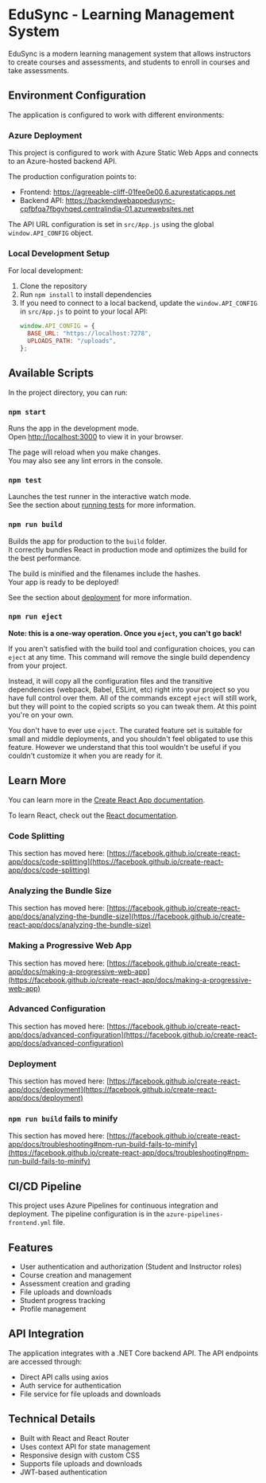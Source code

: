 # EduSync - Learning Management System

EduSync is a modern learning management system that allows instructors to create courses and assessments, and students to enroll in courses and take assessments.

## Environment Configuration

The application is configured to work with different environments:

### Azure Deployment

This project is configured to work with Azure Static Web Apps and connects to an Azure-hosted backend API.

The production configuration points to:

- Frontend: https://agreeable-cliff-01fee0e00.6.azurestaticapps.net
- Backend API: https://backendwebappedusync-cpfbfqa7fbgvhqed.centralindia-01.azurewebsites.net

The API URL configuration is set in `src/App.js` using the global `window.API_CONFIG` object.

### Local Development Setup

For local development:

1. Clone the repository
2. Run `npm install` to install dependencies
3. If you need to connect to a local backend, update the `window.API_CONFIG` in `src/App.js` to point to your local API:
   ```javascript
   window.API_CONFIG = {
     BASE_URL: "https://localhost:7278",
     UPLOADS_PATH: "/uploads",
   };
   ```

## Available Scripts

In the project directory, you can run:

### `npm start`

Runs the app in the development mode.\
Open [http://localhost:3000](http://localhost:3000) to view it in your browser.

The page will reload when you make changes.\
You may also see any lint errors in the console.

### `npm test`

Launches the test runner in the interactive watch mode.\
See the section about [running tests](https://facebook.github.io/create-react-app/docs/running-tests) for more information.

### `npm run build`

Builds the app for production to the `build` folder.\
It correctly bundles React in production mode and optimizes the build for the best performance.

The build is minified and the filenames include the hashes.\
Your app is ready to be deployed!

See the section about [deployment](https://facebook.github.io/create-react-app/docs/deployment) for more information.

### `npm run eject`

**Note: this is a one-way operation. Once you `eject`, you can't go back!**

If you aren't satisfied with the build tool and configuration choices, you can `eject` at any time. This command will remove the single build dependency from your project.

Instead, it will copy all the configuration files and the transitive dependencies (webpack, Babel, ESLint, etc) right into your project so you have full control over them. All of the commands except `eject` will still work, but they will point to the copied scripts so you can tweak them. At this point you're on your own.

You don't have to ever use `eject`. The curated feature set is suitable for small and middle deployments, and you shouldn't feel obligated to use this feature. However we understand that this tool wouldn't be useful if you couldn't customize it when you are ready for it.

## Learn More

You can learn more in the [Create React App documentation](https://facebook.github.io/create-react-app/docs/getting-started).

To learn React, check out the [React documentation](https://reactjs.org/).

### Code Splitting

This section has moved here: [https://facebook.github.io/create-react-app/docs/code-splitting](https://facebook.github.io/create-react-app/docs/code-splitting)

### Analyzing the Bundle Size

This section has moved here: [https://facebook.github.io/create-react-app/docs/analyzing-the-bundle-size](https://facebook.github.io/create-react-app/docs/analyzing-the-bundle-size)

### Making a Progressive Web App

This section has moved here: [https://facebook.github.io/create-react-app/docs/making-a-progressive-web-app](https://facebook.github.io/create-react-app/docs/making-a-progressive-web-app)

### Advanced Configuration

This section has moved here: [https://facebook.github.io/create-react-app/docs/advanced-configuration](https://facebook.github.io/create-react-app/docs/advanced-configuration)

### Deployment

This section has moved here: [https://facebook.github.io/create-react-app/docs/deployment](https://facebook.github.io/create-react-app/docs/deployment)

### `npm run build` fails to minify

This section has moved here: [https://facebook.github.io/create-react-app/docs/troubleshooting#npm-run-build-fails-to-minify](https://facebook.github.io/create-react-app/docs/troubleshooting#npm-run-build-fails-to-minify)

## CI/CD Pipeline

This project uses Azure Pipelines for continuous integration and deployment. The pipeline configuration is in the `azure-pipelines-frontend.yml` file.

## Features

- User authentication and authorization (Student and Instructor roles)
- Course creation and management
- Assessment creation and grading
- File uploads and downloads
- Student progress tracking
- Profile management

## API Integration

The application integrates with a .NET Core backend API. The API endpoints are accessed through:

- Direct API calls using axios
- Auth service for authentication
- File service for file uploads and downloads

## Technical Details

- Built with React and React Router
- Uses context API for state management
- Responsive design with custom CSS
- Supports file uploads and downloads
- JWT-based authentication
